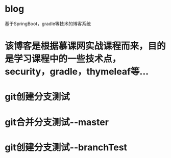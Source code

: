 # blog
基于SpringBoot，gradle等技术的博客系统

# 该博客是根据慕课网实战课程而来，目的是学习课程中的一些技术点，security，gradle，thymeleaf等...

# git创建分支测试

# git合并分支测试--master

# git创建分支测试--branchTest

